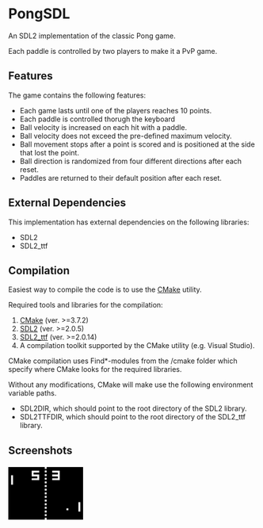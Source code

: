 # PongSDL
An SDL2 implementation of the classic Pong game.

Each paddle is controlled by two players to make it a PvP game.

## Features
The game contains the following features:
* Each game lasts until one of the players reaches 10 points.
* Each paddle is controlled thorugh the keyboard
* Ball velocity is increased on each hit with a paddle.
* Ball velocity does not exceed the pre-defined maximum velocity.
* Ball movement stops after a point is scored and is positioned at the side that lost the point.
* Ball direction is randomized from four different directions after each reset.
* Paddles are returned to their default position after each reset.

## External Dependencies
This implementation has external dependencies on the following libraries:
* SDL2
* SDL2_ttf

## Compilation
Easiest way to compile the code is to use the [CMake](https://cmake.org/) utility.

Required tools and libraries for the compilation:
1. [CMake](https://cmake.org/) (ver. >=3.7.2)
2. [SDL2](https://www.libsdl.org/download-2.0.php) (ver. >=2.0.5)
3. [SDL2_ttf](https://www.libsdl.org/projects/SDL_ttf/) (ver. >=2.0.14)
4. A compilation toolkit supported by the CMake utility (e.g. Visual Studio).

CMake compilation uses Find*-modules from the /cmake folder which specify where CMake looks for the required libraries.

Without any modifications, CMake will make use the following environment variable paths.
* SDL2DIR, which should point to the root directory of the SDL2 library.
* SDL2TTFDIR, which should point to the root directory of the SDL2_ttf library.

## Screenshots
<img width="30%" src="Images/Gameplay.png">
